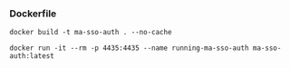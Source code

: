 ### Dockerfile

```
docker build -t ma-sso-auth . --no-cache

docker run -it --rm -p 4435:4435 --name running-ma-sso-auth ma-sso-auth:latest
```
